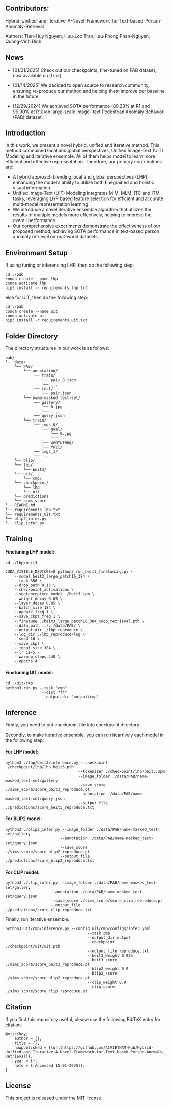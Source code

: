 ## Contributors:
Hybrid-Unified-and-Iterative-A-Novel-Framework-for-Text-based-Person-Anomaly-Retrieval

Authors: Tien-Huy Nguyen, Huu-Loc Tran,Huu-Phong Phan-Nguyen, Quang-Vinh Dinh

## News
- [01/21/2025] Check out our checkpoints, fine-tuned on PAB dataset, now available on [Link]. 

- [01/14/2025] We decided to open source to research community, ensuring re-produce our method and helping them improve our baseline in the future.

- [12/29/2024] We achieved SOTA performance (89.23\% at R1 and 99.90\% at R10)on large-scale image- text Pedestrian Anomaly Behavior (PAB) dataset.


## Introduction
In this work, we present a novel hybrid, unified and iterative method. This method comnbined local and global perspectives, Unified Image-Text (UIT) Modeling and iterative ensemble. All of them helps model to learn more efficient and effective representation. Therefore, our primary contributions are:

- A hybrid approach blending local and global perspectives (LHP), enhancing the model’s ability to utilize both finegrained and holistic visual information.
- Unified Image-Text (UIT) Modeling integrates MIM, MLM, ITC and ITM tasks, leveraging LHP based feature selection for efficient and accurate multi-modal representation learning.
- We introduce a novel iterative ensemble algorithm that utilizes
the results of multiple models more effectively, helping to
improve the overall performance.
- Our comprehensive experiments demonstrate the effectiveness of our proposed method, achieving SOTA performance in text-based person anomaly retrieval on real-world datasets.


## Environment Setup

If using tuning or inferencing LHP, then do the following step:

```
cd ./pab
conda create --name lhp
conda activate lhp
pip3 install -r requirements_lhp.txt
```

else for UIT, then do the following step:

```
cd ./pab
conda create --name uit
conda activate uit
pip3 install -r requirements_uit.txt
```





## Folder Directory

The directory structures in our work is as follows:
```
pab/
└── data/
    └── PAB/
        └── annotation/
            └── train/
                └── pair_0.json
                └── ...
            └── test/
                └── pair.json
        └── name-masked_test-set/
            └── gallery/
                └── 0.jpg
                └── ...
            └── query.json
        └── train/
            └── imgs_0/
                └── goal/
                    └── 0.jpg
                    └── ...
                └── wentwrong/
                └── full/
            └── imgs_1/
            └── ...
    └── blip/
    └── lhp/
        └── beit3/
    └── uit/
        └── cmp/
    └── checkpoint/
        └── lhp
        └── uit
    └── predictions
    └── sims_score
└── README.md
└── requirements_lhp.txt
└── requirements_uit.txt
└── blip2_infer.py
└── clip_infer.py
```

## Training

#### Finetuning LHP model:
```
cd ./lhp/beit3

CUDA_VISIBLE_DEVICES=0 python3 run_beit3_finetuning.py \
    --model beit3_large_patch16_384 \
	--task 356 \
	--drop_path 0.16 \
	--checkpoint_activations \
	--sentencepiece_model ./beit3.spm \
	--weight_decay 0.05 \
	--layer_decay 0.85 \
	--batch_size 184 \
	--update_freq 1 \
	--save_ckpt_freq 1 \
	--finetune ./beit3_large_patch16_384_coco_retrieval.pth \
	--data_path ../../data/PAB/ \
    --output_dir ./lhp_reproduce \
    --log_dir ./lhp_reproduce/log \
	--seed 16 \
	--save_ckpt \
	--input_size 384 \
	--lr 1e-5 \
	--warmup_steps 440 \
	--epochs 4
```

#### Finetuning UIT model:
```
cd ./uit/cmp
python3 run.py --task "cmp" 
                --dist "f4" 
                --output_dir "output/cmp"
```



## Inference

Firstly, you need to put checkpoint file into checkpoint directory

Secondly, to make iterative ensemble, you can run iteartively each model in the following step:

#### For LHP model:
```
python3 ./lhp/beit3/inference.py --checkpoint ./checkpoint/lhp/lhp_beit3.pth 
                                --tokenizer ./checkpoint/lhp/beit3.spm 
                                --image_folder ./data/PAB/name-masked_test-set/gallery 
                                --save_score ./sims_score/score_beit3_reproduce.pt  
                                --annotation ./data/PAB/name-masked_test-set/query.json 
                                --output_file ./predictions/score_beit3_reproduce.txt
```

#### For BLIP2 model:
```
python3 ./blip2_infer.py --image_folder ./data/PAB/name-masked_test-set/gallery
                        --annotation ./data/PAB/name-masked_test-set/query.json
                        --save_score ./sims_score/score_blip2_reproduce.pt
                        --output_file ./predictions/score_blip2_reproduce.txt
```

#### For CLIP model:
```
python3 ./clip_infer.py --image_folder ./data/PAB/name-masked_test-set/gallery
                    --annotation ./data/PAB/name-masked_test-set/query.json
                    --save_score ./sims_score/score_clip_reproduce.pt 
                    --output_file ./predictions/score_clip_reproduce.txt      
```


Finally, run iterative ensemble:

```
python3 uit/cmp/inference.py --config uit/cmp/configs/infer.yaml 
                                    --task cmp 
                                    --output_dir output 
                                    --checkpoint ./checkpoint/uit/uit.pth 
                                    --output_file reproduce.txt 
                                    --beit3_weight 0.925 
                                    --beit3_score ./sims_score/score_beit3_reproduce.pt 
                                    --blip2_weight 0.9 
                                    --blip2_score ./sims_score/score_blip2_reproduce.pt 
                                    --clip_weight 0.9 
                                    --clip_score ./sims_score/score_clip_reproduce.pt 
```


## Citation 
If you find this repository useful, please use the following BibTeX entry for citation.

```
@misc{key,
	author = {},
	title = {},
	howpublished = {\url{https://github.com/AIVIETNAM-Hub/Hybrid-Unified-and-Iterative-A-Novel-Framework-for-Text-based-Person-Anomaly-Retrieval}},
	year = {},
	note = {[Accessed 15-01-2025]},
}
```



## License

This project is released under the MIT license. 